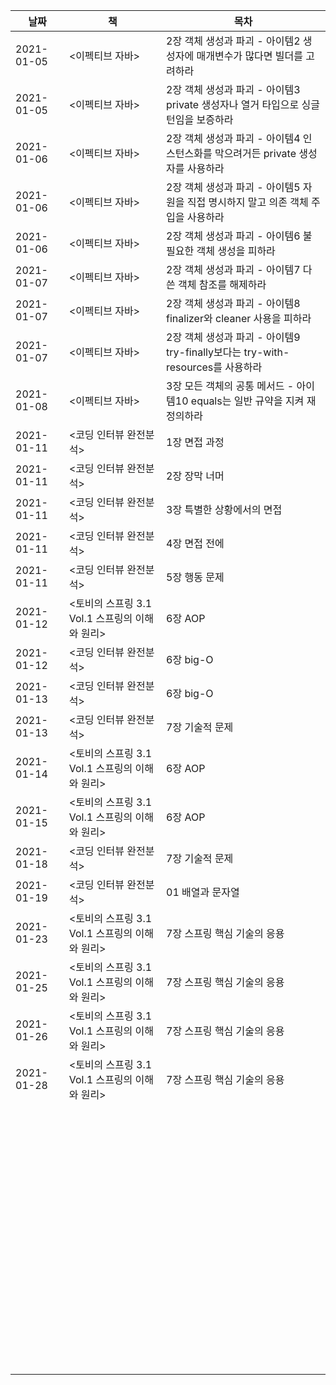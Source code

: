 | 날짜       | 책                                             | 목차                                                         |
| ---------- | ---------------------------------------------- | ------------------------------------------------------------ |
| 2021-01-05 | <이펙티브 자바>                                | 2장 객체 생성과 파괴 - 아이템2 생성자에 매개변수가 많다면 빌더를 고려하라 |
| 2021-01-05 | <이펙티브 자바>                                | 2장 객체 생성과 파괴 - 아이템3 private 생성자나 열거 타입으로 싱글턴임을 보증하라 |
| 2021-01-06 | <이펙티브 자바>                                | 2장 객체 생성과 파괴 - 아이템4 인스턴스화를 막으려거든 private 생성자를 사용하라 |
| 2021-01-06 | <이펙티브 자바>                                | 2장 객체 생성과 파괴 - 아이템5 자원을 직접 명시하지 말고 의존 객체 주입을 사용하라 |
| 2021-01-06 | <이펙티브 자바>                                | 2장 객체 생성과 파괴 - 아이템6 불필요한 객체 생성을 피하라   |
| 2021-01-07 | <이펙티브 자바>                                | 2장 객체 생성과 파괴 - 아이템7 다 쓴 객체 참조를 해제하라    |
| 2021-01-07 | <이펙티브 자바>                                | 2장 객체 생성과 파괴 - 아이템8 finalizer와 cleaner 사용을 피하라 |
| 2021-01-07 | <이펙티브 자바>                                | 2장 객체 생성과 파괴 - 아이템9 try-finally보다는 try-with-resources를 사용하라 |
| 2021-01-08 | <이펙티브 자바>                                | 3장 모든 객체의 공통 메서드 - 아이템10 equals는 일반 규약을 지켜 재정의하라 |
| 2021-01-11 | <코딩 인터뷰 완전분석>                         | 1장 면접 과정                                                |
| 2021-01-11 | <코딩 인터뷰 완전분석>                         | 2장 장막 너머                                                |
| 2021-01-11 | <코딩 인터뷰 완전분석>                         | 3장 특별한 상황에서의 면접                                   |
| 2021-01-11 | <코딩 인터뷰 완전분석>                         | 4장 면접 전에                                                |
| 2021-01-11 | <코딩 인터뷰 완전분석>                         | 5장 행동 문제                                                |
| 2021-01-12 | <토비의 스프링 3.1 Vol.1 스프링의 이해와 원리> | 6장 AOP                                                      |
| 2021-01-12 | <코딩 인터뷰 완전분석>                         | 6장 big-O                                                    |
| 2021-01-13 | <코딩 인터뷰 완전분석>                         | 6장 big-O                                                    |
| 2021-01-13 | <코딩 인터뷰 완전분석>                         | 7장 기술적 문제                                              |
| 2021-01-14 | <토비의 스프링 3.1 Vol.1 스프링의 이해와 원리> | 6장 AOP                                                      |
| 2021-01-15 | <토비의 스프링 3.1 Vol.1 스프링의 이해와 원리> | 6장 AOP                                                      |
| 2021-01-18 | <코딩 인터뷰 완전분석>                         | 7장 기술적 문제                                              |
| 2021-01-19 | <코딩 인터뷰 완전분석>                         | 01 배열과 문자열                                             |
| 2021-01-23 | <토비의 스프링 3.1 Vol.1 스프링의 이해와 원리> | 7장 스프링 핵심 기술의 응용                                  |
| 2021-01-25 | <토비의 스프링 3.1 Vol.1 스프링의 이해와 원리> | 7장 스프링 핵심 기술의 응용                                  |
| 2021-01-26 | <토비의 스프링 3.1 Vol.1 스프링의 이해와 원리> | 7장 스프링 핵심 기술의 응용                                  |
| 2021-01-28 | <토비의 스프링 3.1 Vol.1 스프링의 이해와 원리> | 7장 스프링 핵심 기술의 응용                                  |
|            |                                                |                                                              |
|            |                                                |                                                              |
|            |                                                |                                                              |
|            |                                                |                                                              |
|            |                                                |                                                              |
|            |                                                |                                                              |
|            |                                                |                                                              |
|            |                                                |                                                              |
|            |                                                |                                                              |
|            |                                                |                                                              |
|            |                                                |                                                              |
|            |                                                |                                                              |
|            |                                                |                                                              |
|            |                                                |                                                              |
|            |                                                |                                                              |
|            |                                                |                                                              |
|            |                                                |                                                              |
|            |                                                |                                                              |
|            |                                                |                                                              |
|            |                                                |                                                              |
|            |                                                |                                                              |
|            |                                                |                                                              |
|            |                                                |                                                              |
|            |                                                |                                                              |
|            |                                                |                                                              |
|            |                                                |                                                              |
|            |                                                |                                                              |
|            |                                                |                                                              |
|            |                                                |                                                              |
|            |                                                |                                                              |
|            |                                                |                                                              |
|            |                                                |                                                              |
|            |                                                |                                                              |
|            |                                                |                                                              |
|            |                                                |                                                              |
|            |                                                |                                                              |
|            |                                                |                                                              |
|            |                                                |                                                              |
|            |                                                |                                                              |
|            |                                                |                                                              |
|            |                                                |                                                              |
|            |                                                |                                                              |
|            |                                                |                                                              |
|            |                                                |                                                              |
|            |                                                |                                                              |
|            |                                                |                                                              |
|            |                                                |                                                              |
|            |                                                |                                                              |
|            |                                                |                                                              |
|            |                                                |                                                              |
|            |                                                |                                                              |
|            |                                                |                                                              |
|            |                                                |                                                              |
|            |                                                |                                                              |
|            |                                                |                                                              |
|            |                                                |                                                              |
|            |                                                |                                                              |
|            |                                                |                                                              |
|            |                                                |                                                              |
|            |                                                |                                                              |
|            |                                                |                                                              |
|            |                                                |                                                              |
|            |                                                |                                                              |
|            |                                                |                                                              |
|            |                                                |                                                              |
|            |                                                |                                                              |
|            |                                                |                                                              |
|            |                                                |                                                              |
|            |                                                |                                                              |
|            |                                                |                                                              |
|            |                                                |                                                              |
|            |                                                |                                                              |

